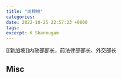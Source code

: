 ```yaml
---
title: "尚穆根"
categories: 
date: 2022-10-25 22:57:23 +0800
tags: 
excerpt: K Shanmugam
---
```


[[新加坡]]内政部部长，前法律部部长、外交部长










## Misc



